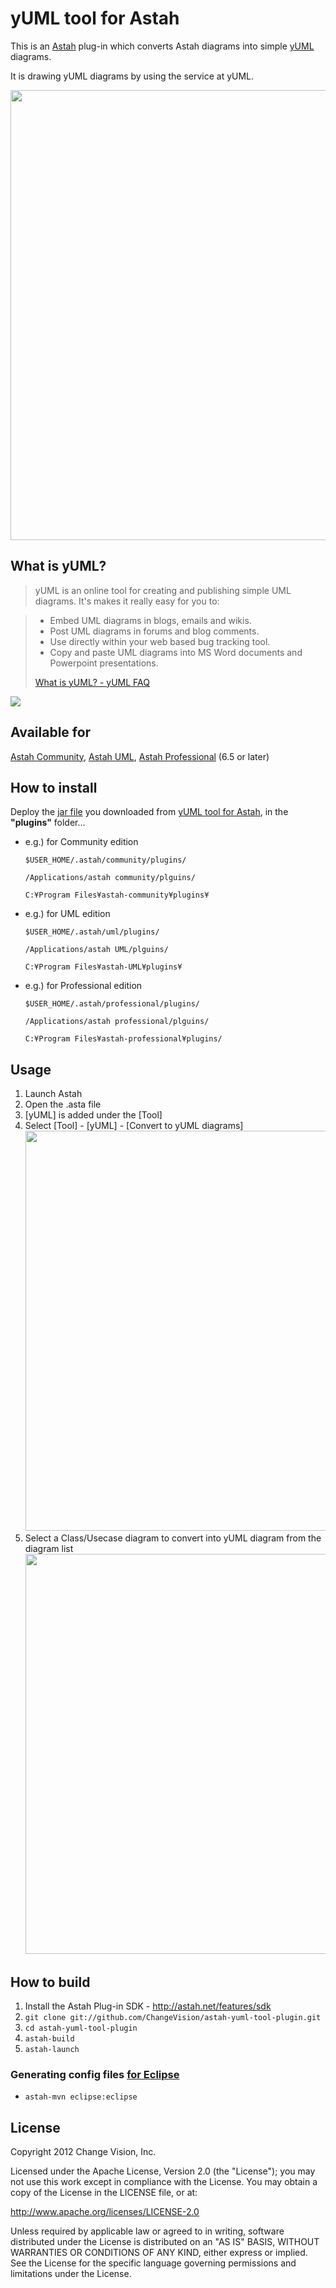 yUML tool for Astah
============================
This is an [Astah](http://astah.net/) plug-in which converts Astah diagrams into simple [yUML](http://yuml.me/) diagrams.

It is drawing yUML diagrams by using the service at yUML. 

<img src="astah-yuml-tool-plugin/raw/master/src/main/images/screenshot.png" width="720"/>

What is yUML?
---
>yUML is an online tool for creating and publishing simple UML diagrams. It's makes it really easy for you to:

> * Embed UML diagrams in blogs, emails and wikis.
> * Post UML diagrams in forums and blog comments.
> * Use directly within your web based bug tracking tool.
> * Copy and paste UML diagrams into MS Word documents and Powerpoint presentations.
>
>[
What is yUML?  -  yUML FAQ](http://yuml.me/faq)

<img src="http://yuml.me/diagram/scruffy;scale:80/class/[Object]^-[System],[Object]^-[ClassLoader],[ClassLoader]^-[SecureClassLoader]"/>

Available for
---
[Astah Community](http://astah.net/editions/community), [Astah UML](http://astah.net/editions/uml), [Astah Professional](http://astah.net/editions/professional) (6.5 or later)


How to install
---
Deploy the [jar file](https://github.com/ChangeVision/astah-yuml-tool-plugin/downloads) you downloaded from [yUML tool for Astah](https://github.com/ChangeVision/astah-yuml-tool-plugin/downloads), in the **"plugins"** folder…

 * e.g.) for Community edition
   
   `$USER_HOME/.astah/community/plugins/`
   
   `/Applications/astah community/plguins/`
   
   `C:¥Program Files¥astah-community¥plugins¥`

 * e.g.) for UML edition
   
   `$USER_HOME/.astah/uml/plugins/`
   
   `/Applications/astah UML/plguins/`
   
   `C:¥Program Files¥astah-UML¥plugins¥`
   
 * e.g.) for Professional edition
   
   `$USER_HOME/.astah/professional/plugins/`
   
   `/Applications/astah professional/plguins/`
   
   `C:¥Program Files¥astah-professional¥plugins/`

Usage
---
1. Launch Astah
1. Open the .asta file
1. [yUML] is added under the [Tool]
1. Select [Tool] - [yUML] - [Convert to yUML diagrams]
   <img src="astah-yuml-tool-plugin/raw/master/src/main/images/menu.png" width="640"/>
1. Select a Class/Usecase diagram to convert into yUML diagram from the diagram list
   <img src="astah-yuml-tool-plugin/raw/master/src/main/images/screenshot.png" width="640"/>

How to build
---
1. Install the Astah Plug-in SDK - <http://astah.net/features/sdk>
1. `git clone git://github.com/ChangeVision/astah-yuml-tool-plugin.git`
1. `cd astah-yuml-tool-plugin`
1. `astah-build`
1. `astah-launch`

### Generating config files [for Eclipse](http://astah.net/tutorials/plug-ins/plugin_tutorial_en/html/helloworld.html#eclipse)

 * `astah-mvn eclipse:eclipse`

License
---
Copyright 2012 Change Vision, Inc.

Licensed under the Apache License, Version 2.0 (the "License");
you may not use this work except in compliance with the License.
You may obtain a copy of the License in the LICENSE file, or at:

   <http://www.apache.org/licenses/LICENSE-2.0>

Unless required by applicable law or agreed to in writing, software
distributed under the License is distributed on an "AS IS" BASIS,
WITHOUT WARRANTIES OR CONDITIONS OF ANY KIND, either express or implied.
See the License for the specific language governing permissions and
limitations under the License.
